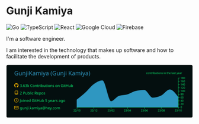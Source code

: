 # Gunji Kamiya

<p>
  <img alt="Go" src="https://img.shields.io/badge/-Go-00ADD8?style=flat&logo=go&logoColor=white" />
  <img alt="TypeScript" src="https://img.shields.io/badge/-TypeScript-007ACC?style=flat&logo=typescript&logoColor=white" />
  <img alt="React" src="https://img.shields.io/badge/-React-45b8d8?style=flat&logo=react&logoColor=white" />
  <img alt="Google Cloud" src="https://img.shields.io/badge/-Google_Cloud-1a73e8?style=flat&logo=google-cloud&logoColor=white" />
  <img alt="Firebase" src="https://img.shields.io/badge/-Firebase-FFCA28?style=flat&logo=firebase&logoColor=white" />
</p>

I'm a software engineer.

I am interested in the technology that makes up software and how to facilitate the development of products.

[![](https://raw.githubusercontent.com/GunjiKamiya/GunjiKamiya/main/profile-summary-card-output/blue_green/0-profile-details.svg)](https://github.com/vn7n24fzkq/github-profile-summary-cards)
